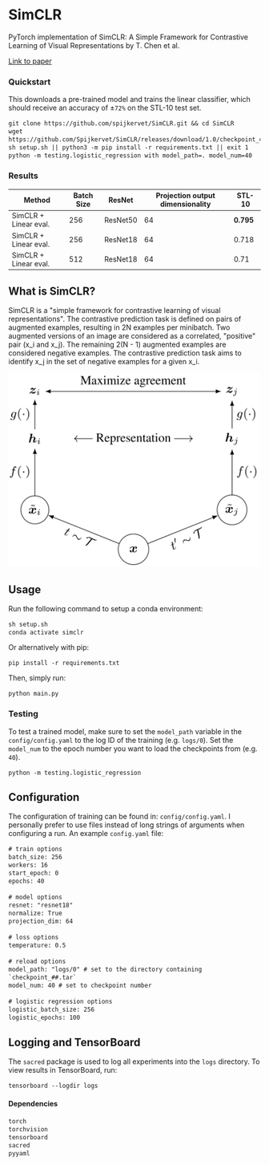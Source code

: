 # SimCLR
PyTorch implementation of SimCLR: A Simple Framework for Contrastive Learning of Visual Representations by T. Chen et al.

[Link to paper](https://arxiv.org/pdf/2002.05709.pdf)

### Quickstart
This downloads a pre-trained model and trains the linear classifier, which should receive an accuracy of ±`72%` on the STL-10 test set.
```
git clone https://github.com/spijkervet/SimCLR.git && cd SimCLR
wget https://github.com/Spijkervet/SimCLR/releases/download/1.0/checkpoint_40.tar
sh setup.sh || python3 -m pip install -r requirements.txt || exit 1
python -m testing.logistic_regression with model_path=. model_num=40
```

### Results
| Method  | Batch Size | ResNet | Projection output dimensionality | STL-10 |
| ------------- |------------- | ------------- | ------------- |------------- |
| SimCLR + Linear eval. | 256 | ResNet50 | 64 | **0.795** |
| SimCLR + Linear eval. | 256 | ResNet18 | 64 | 0.718  |
| SimCLR + Linear eval. | 512 | ResNet18 | 64 | 0.71 |


## What is SimCLR?
SimCLR is a "simple framework for contrastive learning of visual representations". The contrastive prediction task is defined on pairs of augmented examples, resulting in 2N examples per minibatch. Two augmented versions of an image are considered as a correlated, "positive" pair (x_i and x_j). The remaining 2(N - 1) augmented examples are considered negative examples. The contrastive prediction task aims to identify x_j in the set of negative examples for a given x_i.


![GitHub Logo](/media/architecture.png)

## Usage
Run the following command to setup a conda environment:
```
sh setup.sh
conda activate simclr
```

Or alternatively with pip:
```
pip install -r requirements.txt
```

Then, simply run:
```
python main.py
```

### Testing
To test a trained model, make sure to set the `model_path` variable in the `config/config.yaml` to the log ID of the training (e.g. `logs/0`).
Set the `model_num` to the epoch number you want to load the checkpoints from (e.g. `40`).

```
python -m testing.logistic_regression
```


## Configuration
The configuration of training can be found in: `config/config.yaml`. I personally prefer to use files instead of long strings of arguments when configuring a run. An example `config.yaml` file:
```
# train options
batch_size: 256
workers: 16
start_epoch: 0
epochs: 40

# model options
resnet: "resnet18"
normalize: True
projection_dim: 64

# loss options
temperature: 0.5

# reload options
model_path: "logs/0" # set to the directory containing `checkpoint_##.tar` 
model_num: 40 # set to checkpoint number

# logistic regression options
logistic_batch_size: 256
logistic_epochs: 100
```

## Logging and TensorBoard
The `sacred` package is used to log all experiments into the `logs` directory. To view results in TensorBoard, run:
```
tensorboard --logdir logs
```


#### Dependencies
```
torch
torchvision
tensorboard
sacred
pyyaml
```
